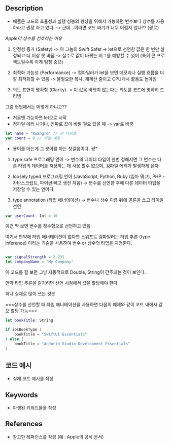## Description
- 애플은 코드의 효율성과 실행 성능의 향상을 위해서 가능하면 변수보다 상수를 사용하라고 권장 하고 있다.
-> 근데 ..이러면 코드 짜기가 너무 어렵지 않나?? (광로)

*Apple이 상수를 선호하는 이유*

1. 안정성 증가 (Safety) -> 아 그놈의 Swift Safet
-> let으로 선언한 값은 한 번만 설정되고 더 이상 못 바뀜
-> 실수로 값이 바뀌는 버그를 예방할 수 있어 (특히 큰 프로젝트일수록 이게 엄청 중요)

2. 최적화 가능성 (Performance)
-> 컴파일러가 let을 보면 메모리나 실행 흐름을 더 잘 최적화할 수 있음
-> 불필요한 복사, 재계산 줄이고 CPU캐시 활용도 높아짐

3. 의도 표현이 명확함 (Clarity)
-> 이 값음 바뀌지 않는다는 의도를 코드에 명확히 드러냄

그럼 현업에서는 어떻게 하냐고?? 

- 처음엔 가능하면 let으로 시작
- 컴파일 에러 나거나, 진짜로 값이 바뀔 필요 있을 때 -> var로 바꿈
``` swift
let name = "Kwangro" // 안 바뀌껄
var count = 0 // 바뀔 예정

```

* 용어를 아는게 그 분야를 아는 첫걸음이다. 썅*
1. type safe 프로그래밍 언어
-> 변수의 데이터 타입이 한번 정해지면 그 변수는 다른 타입의 데이터를 저장하는 데 사용 할수 없으며,
컴파일 에러가 발생하게 된다.

2. loosely typed 프로그래밍 언어
(JavaScript, Python, Ruby (임마 뭐고), PHP - 자바스크립트, 파이썬 빼고 생전 처음)
-> 변수를 선언한 후에 다른 데이터 타입을 저장할 수 있는 언어다.


3. type annotation (타입 에너테이션)
->  변수나 상수 이름 뒤에 콜론을 쓰고 타이을 선언

``` swift
var userCount: Int = 10
```

이건 딱 보면 변수를 정수형으로 선언하고 있음

여기서 만약에 타입 애너테이션이 없다면 스위프트 컴파일러는 타입 추론 (type inference) 이라는 기술을 사용하여 변수 or 상수의 타입을 지정한다.


``` swift

var signalStrength = 2.231
let companyName = "My Company"
```

이 코드를 잘 보면 그냥 자동적으로 Double, String이 간주되는 것이 보인다.

만약 타입 추론을 갈기려면 선언 시점에서 값을 할당해야 한다.

허나 실제로 많이 쓰는 것은

===상수를 선언할 때 타입 에너테이션을 사용하면 다음의 예제와 같이 코드 내에서 값으 할당 가능===

``` swift
let bookTitle: String

if iosBookType {
	bookTitle = "SwiftUI Essentials"
} else {
	bookTitle = "Andorid Studio Development Essentials"
}

```


## 코드 예시
+ 실제 코드 예시를 작성

## Keywords
+ 파생된 키워드들을 작성

## References
- 참고한 레퍼런스를 작성 (예 : Apple의 공식 문서)